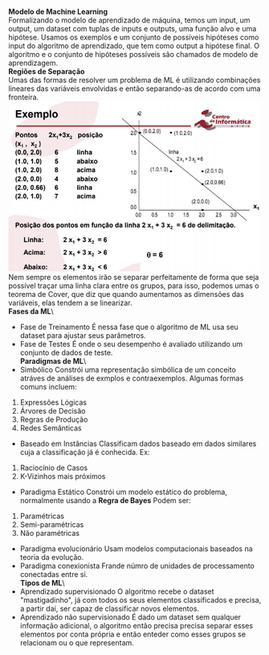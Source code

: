 **Modelo de Machine Learning**\
Formalizando o modelo de aprendizado de máquina, temos um input, um output, um dataset com tuplas de inputs e outputs, uma função alvo e uma hipótese.
Usamos os exemplos e um conjunto de possíveis hipóteses como input do algoritmo de aprendizado, que tem como output a hipótese final. O algoritmo e o conjunto de hipóteses possíveis são chamados de modelo de aprendizagem.\
**Regiões de Separação**\
Umas das formas de resolver um problema de ML é utilizando combinações lineares das variáveis envolvidas e então separando-as de acordo com uma fronteira.\
![Exemplo de Separação Linear](https://raw.githubusercontent.com/LinuxUserIRS/Notes/master/SI/Resources/SeparacaoLinear.png)\
Nem sempre os elementos irão se separar perfeitamente de forma que seja possível traçar uma linha clara entre os grupos, para isso, podemos umas o teorema de Cover, que diz que quando aumentamos as dimensões das variáveis, elas tendem a se linearizar.\
**Fases da ML**\
- Fase de Treinamento
É nessa fase que o algoritmo de ML usa seu dataset para ajustar seus parâmetros.
- Fase de Testes
É onde o seu desempenho é avaliado utilizando um conjunto de dados de teste.\
**Paradigmas de ML**\
- Simbólico
Constrói uma representação simbólica de um conceito atráves de análises de exmplos e contraexemplos.
Algumas formas comuns incluem:
1. Expressões Lógicas
2. Árvores de Decisão
3. Regras de Produção
4. Redes Semânticas
- Baseado em Instâncias
Classificam dados baseado em dados similares cuja a classificação já é conhecida.
Ex:
1. Raciocínio de Casos
2. K-Vizinhos mais próximos
- Paradigma Estático
Constrói um modelo estático do problema, normalmente usando a **Regra de Bayes**
Podem ser:
1. Paramétricas
2. Semi-paramétricas
3. Não paramétricas
- Paradigma evolucionário
Usam modelos computacionais baseados na teoria da evolução.
- Paradigma conexionista
Frande númro de unidades de processamento conectadas entre si.\
**Tipos de ML**\
- Aprendizado supervisionado
O algoritmo recebe o dataset "mastigadinho", já com todos os seus elementos classificados e precisa, a partir daí, ser capaz de classificar novos elementos.
- Aprendizado não supervisionado
É dado um dataset sem qualquer informação adicional, o algoritmo então precisa precisa separar esses elementos por conta própria e então enteder como esses grupos se relacionam ou o que representam.
